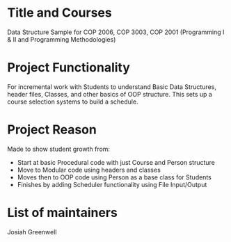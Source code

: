 # Title and Courses
Data Structure Sample for COP 2006, COP 3003, COP 2001 (Programming I & II and Programming Methodologies)

# Project Functionality
For incremental work with Students to understand Basic Data Structures, header files, Classes, and other basics of OOP structure. This sets up a course selection systems to build a schedule.

# Project Reason
Made to show student growth from:
  - Start at basic Procedural code with just Course and Person structure
  - Move to Modular code using headers and classes
  - Moves then to OOP code using Person as a base class for Students
  - Finishes by adding Scheduler functionality using File Input/Output

# List of maintainers
Josiah Greenwell
